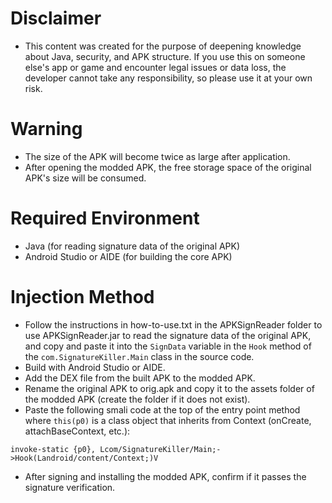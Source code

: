 # Disclaimer
- This content was created for the purpose of deepening knowledge about Java, security, and APK structure. If you use this on someone else's app or game and encounter legal issues or data loss, the developer cannot take any responsibility, so please use it at your own risk.

# Warning
- The size of the APK will become twice as large after application.
- After opening the modded APK, the free storage space of the original APK's size will be consumed.

# Required Environment
- Java (for reading signature data of the original APK)
- Android Studio or AIDE (for building the core APK)

# Injection Method
- Follow the instructions in how-to-use.txt in the APKSignReader folder to use APKSignReader.jar to read the signature data of the original APK, and copy and paste it into the `SignData` variable in the `Hook` method of the `com.SignatureKiller.Main` class in the source code.
- Build with Android Studio or AIDE.
- Add the DEX file from the built APK to the modded APK.
- Rename the original APK to orig.apk and copy it to the assets folder of the modded APK (create the folder if it does not exist).
- Paste the following smali code at the top of the entry point method where `this(p0)` is a class object that inherits from Context (onCreate, attachBaseContext, etc.):
```smali
invoke-static {p0}, Lcom/SignatureKiller/Main;->Hook(Landroid/content/Context;)V
```
- After signing and installing the modded APK, confirm if it passes the signature verification.
